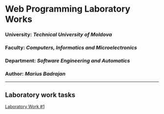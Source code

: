 # Web Programming Laboratory Works

### University: _Technical University of Moldova_
### Faculty: _Computers, Informatics and Microelectronics_
### Department: _Software Engineering and Automatics_
### Author: _Marius Badrajan_

----

## Laboratory work tasks

[Laboratory Work #1](https://github.com/mariusbadrajan/pw-labs/blob/main/lab1/README.md)
